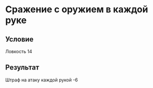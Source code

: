 # Сражение с оружием в каждой руке
## Условие
Ловкость 14
## Результат
Штраф на атаку каждой рукой -6